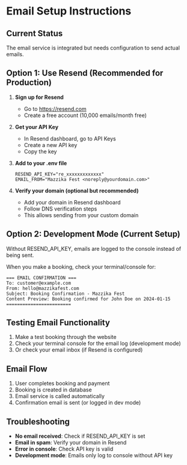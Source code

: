 # Email Setup Instructions

## Current Status
The email service is integrated but needs configuration to send actual emails.

## Option 1: Use Resend (Recommended for Production)

1. **Sign up for Resend**
   - Go to https://resend.com
   - Create a free account (10,000 emails/month free)
   
2. **Get your API Key**
   - In Resend dashboard, go to API Keys
   - Create a new API key
   - Copy the key

3. **Add to your .env file**
   ```
   RESEND_API_KEY="re_xxxxxxxxxxxxx"
   EMAIL_FROM="Mazzika Fest <noreply@yourdomain.com>"
   ```

4. **Verify your domain (optional but recommended)**
   - Add your domain in Resend dashboard
   - Follow DNS verification steps
   - This allows sending from your custom domain

## Option 2: Development Mode (Current Setup)

Without RESEND_API_KEY, emails are logged to the console instead of being sent.

When you make a booking, check your terminal/console for:
```
=== EMAIL CONFIRMATION ===
To: customer@example.com
From: hello@mazzikafest.com
Subject: Booking Confirmation - Mazzika Fest
Content Preview: Booking confirmed for John Doe on 2024-01-15
========================
```

## Testing Email Functionality

1. Make a test booking through the website
2. Check your terminal console for the email log (development mode)
3. Or check your email inbox (if Resend is configured)

## Email Flow

1. User completes booking and payment
2. Booking is created in database
3. Email service is called automatically
4. Confirmation email is sent (or logged in dev mode)

## Troubleshooting

- **No email received**: Check if RESEND_API_KEY is set
- **Email in spam**: Verify your domain in Resend
- **Error in console**: Check API key is valid
- **Development mode**: Emails only log to console without API key